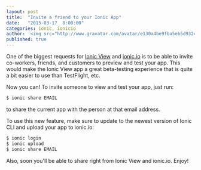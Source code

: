 ```yaml
---
layout: post
title:  "Invite a friend to your Ionic App"
date:   "2015-03-17  8:00:00"
categories: ionic, ionicio
author: '<img src="http://www.gravatar.com/avatar/e130a4be9fba5eb5d932c813fbe3a58d?s=48&amp;d=mm" class="author-icon"><a href="http://twitter.com/maxlynch" target="_blank">@maxlynch</a>'
published: true
---
```


One of the biggest requests for [Ionic View](http://view.ionic.io/) and [ionic.io](http://ionic.io/) is to be able to invite co-workers, friends, and customers to preview and test your app. This would make the Ionic View app a great beta-testing experience that is quite a bit easier to use than TestFlight, etc.

Now you can! To invite someone to view and test your app, just run:

```bash
$ ionic share EMAIL
```

to share the current app with the person at that email address.

To use this new feature, make sure to update to the newest version of Ionic CLI and upload your app to ionic.io:

```bash
$ ionic login
$ ionic upload
$ ionic share EMAIL
```

Also, soon you'll be able to share right from Ionic View and ionic.io. Enjoy!
